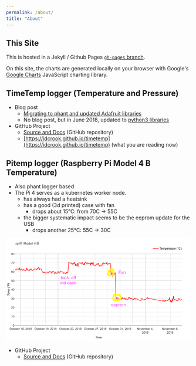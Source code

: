 ```yaml
---
permalink: /about/
title: "About"
---
```


## This Site

This is hosted in a Jekyll / Github Pages [`gh-pages` branch](https://github.com/idcrook/timetemp/tree/gh-pages).

On this site, the charts are generated locally on your browser with Google's  [Google Charts](https://developers.google.com/chart/interactive/docs) JavaScript charting library.


## TimeTemp logger (Temperature and Pressure)

 - Blog post
   - [Migrating to phant and updated Adafruit libraries](https://idcrook.github.io/Moving-Indoor-Weather-Logging-To-Phant/)
   - No blog post, but in June 2018, updated to [python3 libraries](https://github.com/idcrook/timetemp/blob/master/install/BUILD_PYTHON3.md)
 - GitHub Project
   - [Source and Docs](https://github.com/idcrook/timetemp) (GitHub repository)
   - [https://idcrook.github.io/timetemp](https://idcrook.github.io/timetemp) (what you are reading now)

## Pitemp logger (Raspberry Pi Model 4 B Temperature)

 - Also phant logger based
 - The Pi 4 serves as a kubernetes worker node.
   - has always had a heatsink
   - has a good (3d printed) case with fan
     - drops about 15°C: from 70C -> 55C
   - the bigger systematic impact seems to be the eeprom update for the USB
     - drops another 25°C: 55C -> 30C

![rpif1 sixty day temperature log](../assets/images/sixty_day_rpif1_temp.png)

 - GitHub Project
   - [Source and Docs](https://github.com/idcrook/pitempmon) (GitHub repository)
